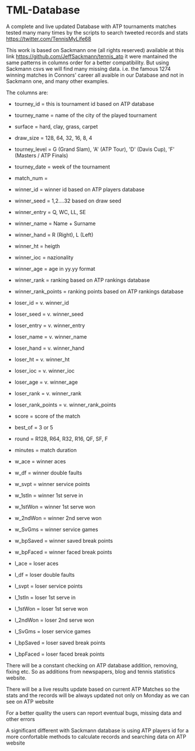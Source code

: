 # TML-Database
A complete and live updated Database with ATP tournaments matches tested many many times by the scripts to search tweeted records and stats https://twitter.com/TennisMyLife68

This work is based on Sackmann one (all rights reserved) available at this link https://github.com/JeffSackmann/tennis_atp it were mantained the same patterns in columns order for a better compatibility. But using Sackmann csvs we will find many missing data. i.e. the famous 1274 winning matches in Connors' career all avaible in our Database and not in Sackmann one, and many other examples.

The columns are:

* tourney_id = this is tournament id based on ATP database

* tourney_name = name of the city of the played tournament

* surface = hard, clay, grass, carpet

* draw_size = 128, 64, 32, 16, 8, 4

* tourney_level = G (Grand Slam), 'A' (ATP Tour), 'D' (Davis Cup), 'F' (Masters / ATP Finals)

* tourney_date = week of the tournament

* match_num = 

* winner_id = winner id based on ATP players database

* winner_seed = 1,2....32 based on draw seed

* winner_entry = Q, WC, LL, SE

* winner_name = Name + Surname

* winner_hand = R (Right), L (Left)

* winner_ht = heigth

* winner_ioc = nazionality

* winner_age = age in yy.yy format

* winner_rank = ranking based on ATP rankings database

* winner_rank_points = ranking points based on ATP rankings database

* loser_id = v. winner_id

* loser_seed = v. winner_seed

* loser_entry = v. winner_entry

* loser_name = v. winner_name

* loser_hand = v. winner_hand

* loser_ht = v. winner_ht

* loser_ioc = v. winner_ioc 

* loser_age = v. winner_age

* loser_rank = v. winner_rank

* loser_rank_points = v. winner_rank_points

* score = score of the match

* best_of = 3 or 5

* round = R128, R64, R32, R16, QF, SF, F 

* minutes = match duration

* w_ace = winner aces

* w_df = winner double faults

* w_svpt = winner service points

* w_1stIn = winner 1st serve in

* w_1stWon = winner 1st serve won

* w_2ndWon = winner 2nd serve won

* w_SvGms = winner service games

* w_bpSaved = winner saved break points

* w_bpFaced = winner faced break points

* l_ace = loser aces

* l_df = loser double faults

* l_svpt = loser service points

* l_1stIn = loser 1st serve in

* l_1stWon = loser 1st serve won

* l_2ndWon = loser 2nd serve won

* l_SvGms = loser service games

* l_bpSaved = loser saved break points

* l_bpFaced = loser faced break points

There will be a constant checking on ATP database addition, removing, fixing etc. So as additions from newspapers, blog and tennis statistics website.

There will be a live results update based on current ATP Matches so the stats and the records will be always updated not only on Monday as we can see on ATP website

For a better quality the users can report eventual bugs, missing data and other errors

A significant different with Sackmann database is using ATP players id for a more confortable methods to calculate records and searching data on ATP website
